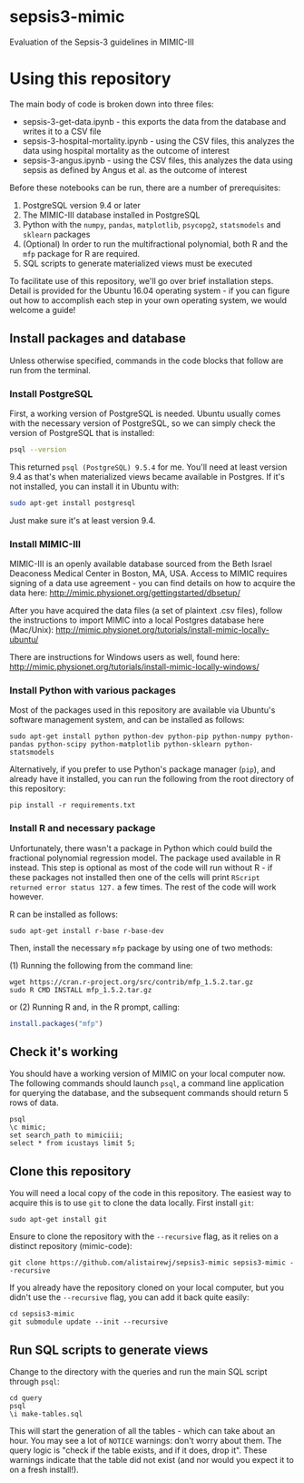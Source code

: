 # sepsis3-mimic
Evaluation of the Sepsis-3 guidelines in MIMIC-III

# Using this repository

The main body of code is broken down into three files:

* sepsis-3-get-data.ipynb - this exports the data from the database and writes it to a CSV file
* sepsis-3-hospital-mortality.ipynb - using the CSV files, this analyzes the data using hospital mortality as the outcome of interest
* sepsis-3-angus.ipynb - using the CSV files, this analyzes the data using sepsis as defined by Angus et al. as the outcome of interest

Before these notebooks can be run, there are a number of prerequisites:

1. PostgreSQL version 9.4 or later
2. The MIMIC-III database installed in PostgreSQL
3. Python with the `numpy`, `pandas`, `matplotlib`, `psycopg2`, `statsmodels` and `sklearn` packages
4. (Optional) In order to run the multifractional polynomial, both R and the `mfp` package for R are required.
5. SQL scripts to generate materialized views must be executed

To facilitate use of this repository, we'll go over brief installation steps. Detail is provided for the Ubuntu 16.04 operating system - if you can figure out how to accomplish each step in your own operating system, we would welcome a guide!

## Install packages and database

Unless otherwise specified, commands in the code blocks that follow are run from the terminal.

### Install PostgreSQL

First, a working version of PostgreSQL is needed. Ubuntu usually comes with the necessary version of PostgreSQL, so we can simply check the version of PostgreSQL that is installed:

```sh
psql --version
```

This returned `psql (PostgreSQL) 9.5.4` for me. You'll need at least version 9.4 as that's when materialized views became available in Postgres. If it's not installed, you can install it in Ubuntu with:

```sh
sudo apt-get install postgresql
```

Just make sure it's at least version 9.4.

### Install MIMIC-III

MIMIC-III is an openly available database sourced from the Beth Israel Deaconess Medical Center in Boston, MA, USA. Access to MIMIC requires signing of a data use agreement - you can find details on how to acquire the data here: http://mimic.physionet.org/gettingstarted/dbsetup/

After you have acquired the data files (a set of plaintext .csv files), follow the instructions to import MIMIC into a local Postgres database here (Mac/Unix): http://mimic.physionet.org/tutorials/install-mimic-locally-ubuntu/

There are instructions for Windows users as well, found here: http://mimic.physionet.org/tutorials/install-mimic-locally-windows/

### Install Python with various packages

Most of the packages used in this repository are available via Ubuntu's software management system, and can be installed as follows:

```
sudo apt-get install python python-dev python-pip python-numpy python-pandas python-scipy python-matplotlib python-sklearn python-statsmodels
```

Alternatively, if you prefer to use Python's package manager (`pip`), and already have it installed, you can run the following from the root directory of this repository:

```
pip install -r requirements.txt
```

### Install R and necessary package

Unfortunately, there wasn't a package in Python which could build the fractional polynomial regression model. The package used available in R instead. This step is optional as most of the code will run without R - if these packages not installed then one of the cells will print `RScript returned error status 127.` a few times. The rest of the code will work however.

R can be installed as follows:

```
sudo apt-get install r-base r-base-dev
```

Then, install the necessary `mfp` package by using one of two methods:

(1) Running the following from the command line:


```
wget https://cran.r-project.org/src/contrib/mfp_1.5.2.tar.gz
sudo R CMD INSTALL mfp_1.5.2.tar.gz
```

or (2) Running R and, in the R prompt, calling:

```R
install.packages("mfp")
```

## Check it's working

You should have a working version of MIMIC on your local computer now. The following commands should launch `psql`, a command line application for querying the database, and the subsequent commands should return 5 rows of data.

```
psql
\c mimic;
set search_path to mimiciii;
select * from icustays limit 5;
```

## Clone this repository

You will need a local copy of the code in this repository. The easiest way to acquire this is to use `git` to clone the data locally. First install `git`:

```
sudo apt-get install git
```

Ensure to clone the repository with the `--recursive` flag, as it relies on a distinct repository (mimic-code):

```
git clone https://github.com/alistairewj/sepsis3-mimic sepsis3-mimic --recursive
```

If you already have the repository cloned on your local computer, but you didn't use the `--recursive` flag, you can add it back quite easily:

```
cd sepsis3-mimic
git submodule update --init --recursive
```

## Run SQL scripts to generate views

Change to the directory with the queries and run the main SQL script through `psql`:

```
cd query
psql
\i make-tables.sql
```

This will start the generation of all the tables - which can take about an hour. You may see a lot of `NOTICE` warnings: don't worry about them. The query logic is "check if the table exists, and if it does, drop it". These warnings indicate that the table did not exist (and nor would you expect it to on a fresh install!).
